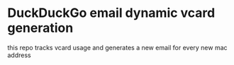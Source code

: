 # DuckDuckGo email dynamic vcard generation

this repo tracks vcard usage and generates a new email for every new mac address